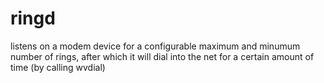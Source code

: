 ringd
=====

listens on a modem device for a configurable maximum and minumum number of rings, after which it will dial into the net for a certain amount of time (by calling wvdial)
